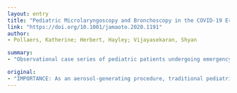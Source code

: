 ```yaml
---
layout: entry
title: "Pediatric Microlaryngoscopy and Bronchoscopy in the COVID-19 Era"
link: "https://doi.org/10.1001/jamaoto.2020.1191"
author:
- Pollaers, Katherine; Herbert, Hayley; Vijayasekaran, Shyan

summary:
- "Observational case series of pediatric patients undergoing emergency or urgent airway procedures performed at a tertiary pediatric otolaryngology department in Australia. Procedures were completed between March 23 and April 9, 2020, with a median follow-up of 24.5 (11-28) days. Technique was used successfully in 8 patients (median [range] age, 160 days [27 days to 2 years 6 months]); 5 patients were male, 3 were female."

original:
- "IMPORTANCE: As an aerosol-generating procedure, traditional pediatric microlaryngoscopy and bronchoscopy techniques must be adapted in order to reduce the risk of transmission of severe acute respiratory syndrome coronavirus 2. OBJECTIVE: To describe a modified technique for pediatric microlaryngoscopy and bronchoscopy for use in the COVID-19 era and present a case series of patients for whom the technique has been used. DESIGN, SETTING, AND PARTICIPANTS: Observational case series of pediatric patients undergoing emergency or urgent airway procedures performed at a tertiary pediatric otolaryngology department in Australia. Procedures were completed between March 23 and April 9, 2020, with a median (range) follow-up of 24.5 (11-28) days. EXPOSURES: Modified technique for microlaryngoscopy and bronchoscopy, minimizing aerosolization of respiratory tract secretions. MAIN OUTCOMES AND MEASURES: The main outcome was the feasibility of technique, which was measured by ability to perform microlaryngoscopy and bronchoscopy with comparable success to the usual technique (ie, adequate examination of the patient for diagnostic procedures and ability to perform interventional procedures). RESULTS: The technique was used successfully in 8 patients (median [range] age, 160 days [27 days to 2 years 6 months]); 5 patients were male, and 3 were female. Intervention was performed on 6 patients; 2 balloon dilations for subglottic stenosis, 2 injections of hyaluronic acid for type 1 clefts, and 2 cold-steel supraglottoplasties. No adverse events occurred. CONCLUSIONS AND RELEVANCE: In this case series, feasibility of a modified technique for pediatric microlaryngoscopy and bronchoscopy was demonstrated. By reconsidering the surgical approach in light of specific COVID-19 infection risks, this technique may be associated with reduced spread of aerosolized respiratory secretions perioperatively and intraoperatively, but the technique and patient outcomes require further study."
---
```


